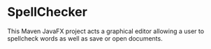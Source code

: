 # SpellChecker
This Maven JavaFX project acts a graphical editor allowing a user to spellcheck words as well as save or open documents.
